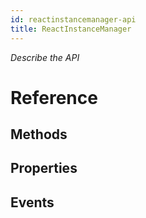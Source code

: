 ```yaml
---
id: reactinstancemanager-api
title: ReactInstanceManager
---
```


*Describe the API*

# Reference

## Methods

## Properties

## Events



<!-- // Copyright (c) Microsoft Corporation. All rights reserved.
// Licensed under the MIT License.

import "ReactNativeHost.idl";
import "ReactContext.idl";

namespace Microsoft.ReactNative
{
    [webhosthidden]
    runtimeclass ReactInstanceManager
    {
        ReactInstanceManager();
        Microsoft.ReactNative.Bridge.ReactContext CurrentReactContext();
        void OnSuspend();
        void OnEnteredBackground();
        void OnLeavingBackground();
        void OnResume(OnResumeAction action);
        void OnBackPressed();
    }
} -->
